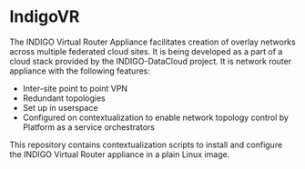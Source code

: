 # IndigoVR
The INDIGO Virtual Router Appliance facilitates creation of overlay networks across multiple federated cloud sites. It is being developed as a part of a cloud stack provided by the INDIGO-DataCloud project. It is network router appliance with the following features:

* Inter-site point to point VPN
* Redundant topologies
* Set up in userspace
* Configured on contextualization to enable network topology control by Platform as a service orchestrators

This repository contains contextualization scripts to install and configure the INDIGO Virtual Router appliance in a plain Linux image.

